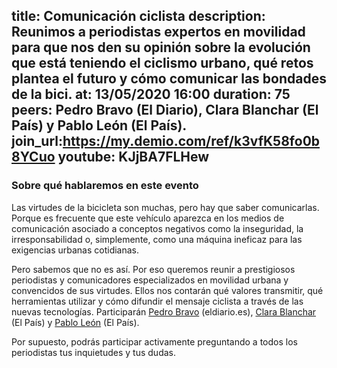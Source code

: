 title: Comunicación ciclista
description: Reunimos a periodistas expertos en movilidad para que nos den su opinión sobre la evolución que está teniendo el ciclismo urbano, qué retos plantea el futuro y cómo comunicar las bondades de la bici.
at: 13/05/2020 16:00
duration: 75
peers: Pedro Bravo (El Diario), Clara Blanchar (El País) y Pablo León (El País).
join_url:https://my.demio.com/ref/k3vfK58fo0b8YCuo
youtube: KJjBA7FLHew
----
### Sobre qué hablaremos en este evento

Las virtudes de la bicicleta son muchas, pero hay que saber comunicarlas. Porque es frecuente que este vehículo aparezca en los medios de comunicación asociado a conceptos negativos como la inseguridad, la irresponsabilidad o, simplemente, como una máquina ineficaz para las exigencias urbanas cotidianas.

Pero sabemos que no es así. Por eso queremos reunir a prestigiosos periodistas y comunicadores especializados en movilidad urbana y convencidos de sus virtudes. Ellos nos contarán qué valores transmitir, qué herramientas utilizar y cómo difundir el mensaje ciclista a través de las nuevas tecnologías. Participarán [Pedro Bravo](https://twitter.com/pedrobravo) (eldiario.es), [Clara Blanchar](https://twitter.com/clarablanchar) (El País) y [Pablo León](https://twitter.com/pablo_lion) (El País).

Por supuesto, podrás participar activamente preguntando a todos los periodistas tus inquietudes y tus dudas.

